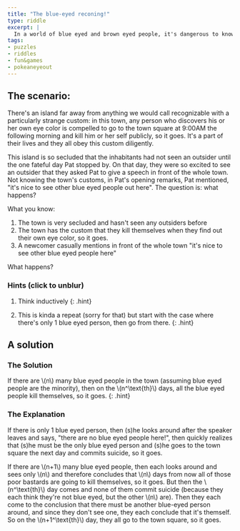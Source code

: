 ```yaml
---
title: "The blue-eyed reconing!"
type: riddle
excerpt: |
  In a world of blue eyed and brown eyed people, it's dangerous to know your own eye color.
tags:
- puzzles
- riddles
- fun&games
- pokeaneyeout
---
```


## The scenario:

There's an island far away from anything we would call recognizable with a particularly strange custom: in this town, any person who discovers his or her own eye color is compelled to go to the town square at 9:00AM the following morning and kill him or her self publicly, so it goes. It's a part of their lives and they all obey this custom diligently.

This island is so secluded that the inhabitants had not seen an outsider until the one fateful day Pat stopped by. On that day, they were so excited to see an outsider that they asked Pat to give a speech in front of the whole town. Not knowing the town's customs, in Pat's opening remarks, Pat mentioned, "it's nice to see other blue eyed people out here". The question is: what happens?

What you know:

1. The town is very secluded and hasn't seen any outsiders before
1. The town has the custom that they kill themselves when they find out their own eye color, so it goes.
1. A newcomer casually mentions in front of the whole town "it's nice to see other blue eyed people here"

What happens?

### Hints (click to unblur)

1. Think inductively
    {: .hint}

1. This is kinda a repeat (sorry for that) but start with the case where there's only 1 blue eyed person, then go from there.
    {: .hint}

## A solution

### The Solution
If there are \\(n\\) many blue eyed people in the town (assuming blue eyed people are the minority), then on the \\(n^\text{th}\\) days, all the blue eyed people kill themselves, so it goes.
{: .hint}

### The Explanation
<div class='hint'>
<div markdown="1">
If there is only 1 blue eyed person, then (s)he looks around after the speaker leaves and says, "there are no blue eyed people here!", then quickly realizes that (s)he must be the only blue eyed person and (s)he goes to the town square the next day and commits suicide, so it goes.


If there are \\(n+1\\) many blue eyed people, then each looks around and sees only \\(n\\) and therefore concludes that \\(n\\) days from now all of those poor bastards are going to kill themselves, so it goes. But then the \\(n^\text{th}\\) day comes and none of them commit suicide (because they each think they're not blue eyed, but the other \\(n\\) are). Then they each come to the conclusion that there must be another blue-eyed person around, and since they don't see one, they each conclude that it's themself. So on the \\(n+1^\text{th}\\) day, they all go to the town square, so it goes.
</div>
</div>
